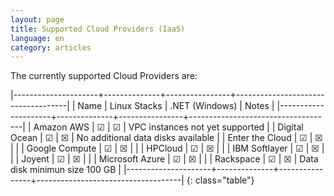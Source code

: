```yaml
---
layout: page
title: Supported Cloud Providers (IaaS)
language: en
category: articles
---
```


The currently supported Cloud Providers are:

|---------------------+--------------+----------------+------------------------------------|
| Name                | Linux Stacks | .NET (Windows) | Notes                              |
|---------------------+--------------+----------------+------------------------------------|
| Amazon AWS          |      ☑       |       ☑       | VPC instances not yet supported    |
| Digital Ocean       |      ☑       |       ☒       | No additional data disks available |
| Enter the Cloud     |      ☑       |       ☒       |                                    |
| Google Compute      |      ☑       |       ☒       |                                    |
| HPCloud             |      ☑       |       ☒       |                                    |
| IBM Softlayer       |      ☑       |       ☒       |                                    |
| Joyent              |      ☑       |       ☒       |                                    |
| Microsoft Azure     |      ☑       |       ☒       |                                    |
| Rackspace           |      ☑       |       ☒       | Data disk minimun size 100 GB      |
|---------------------+--------------+----------------+------------------------------------|
{: class="table"}
